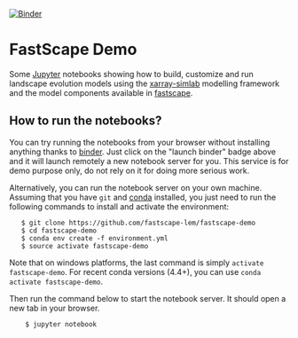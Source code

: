 [![Binder](https://mybinder.org/badge.svg)](https://mybinder.org/v2/gh/fastscape-lem/fastscape-demo/master)

# FastScape Demo

Some [Jupyter](http://jupyter.org/) notebooks showing how to build,
customize and run landscape evolution models using the
[xarray-simlab](https://github.com/benbovy/xarray-simlab) modelling
framework and the model components available in
[fastscape](https://github.com/fastscape-lem/fastscape).

## How to run the notebooks?

You can try running the notebooks from your browser without installing
anything thanks to [binder](https://mybinder.org/). Just click on the
"launch binder" badge above and it will launch remotely a new notebook
server for you. This service is for demo purpose only, do not rely on
it for doing more serious work.

Alternatively, you can run the notebook server on your own
machine. Assuming that you have `git` and
[conda](https://conda.io/docs/index.html) installed, you just need to
run the following commands to install and activate the environment:

```
   $ git clone https://github.com/fastscape-lem/fastscape-demo
   $ cd fastscape-demo
   $ conda env create -f environment.yml
   $ source activate fastscape-demo
```

Note that on windows platforms, the last command is simply `activate
fastscape-demo`. For recent conda versions (4.4+), you can use
`conda activate fastscape-demo`.

Then run the command below to start the notebook server. It should open
a new tab in your browser.

```
    $ jupyter notebook
```
